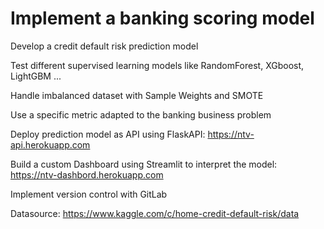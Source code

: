 # Implement a banking scoring model
Develop a credit default risk prediction model 

Test different supervised learning models like RandomForest, XGboost, LightGBM ... 

Handle imbalanced dataset with Sample Weights and SMOTE

Use a specific metric adapted to the banking business problem

Deploy prediction model as API using FlaskAPI: https://ntv-api.herokuapp.com

Build a custom Dashboard using Streamlit to interpret the model: https://ntv-dashbord.herokuapp.com

Implement version control with GitLab

Datasource: https://www.kaggle.com/c/home-credit-default-risk/data
